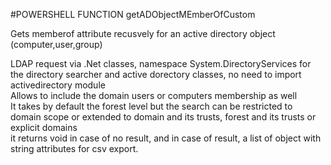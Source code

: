 #POWERSHELL FUNCTION getADObjectMEmberOfCustom
        
Gets memberof attribute recusvely for an active directory object (computer,user,group) 

LDAP request via .Net classes, namespace System.DirectoryServices for the directory searcher 
and active dorectory classes, no need to import activedirectory module        
Allows to include the domain users or computers membership as well         
It takes by default the forest level but the search can be restricted 
to domain scope or extended to domain and its trusts, forest and its trusts or explicit domains         
it returns void in case of no result, and in case of result, 
a list of object with string attributes for csv export.
